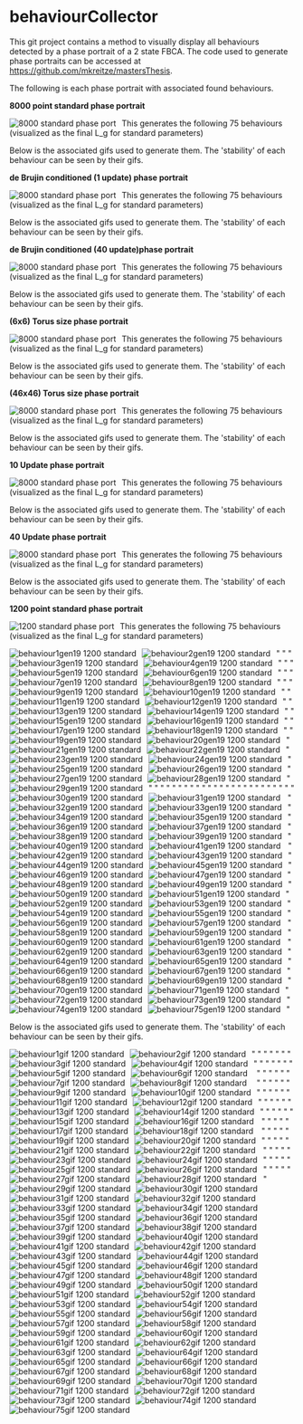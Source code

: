 # behaviourCollector
This git project contains a method to visually display all behaviours detected by a phase portrait of a 2 state FBCA. The code used to generate phase portraits can be accessed at https://github.com/mkreitze/mastersThesis.

The following is each phase portrait with associated found behaviours.

**8000 point standard phase portrait**

<img src="8000PhasePortDeci.png"
     alt="8000 standard phase port"
     style="float: left; margin-right: 10px;" />

This generates the following 75 behaviours (visualized as the final L_g for standard parameters)

Below is the associated gifs used to generate them. The 'stability' of each behaviour can be seen by their gifs.

**de Brujin conditioned (1 update) phase portrait**

<img src="8000PhasePortDeci.png"
     alt="8000 standard phase port"
     style="float: left; margin-right: 10px;" />

This generates the following 75 behaviours (visualized as the final L_g for standard parameters)

Below is the associated gifs used to generate them. The 'stability' of each behaviour can be seen by their gifs.

**de Brujin conditioned (40 update)phase portrait**

<img src="8000PhasePortDeci.png"
     alt="8000 standard phase port"
     style="float: left; margin-right: 10px;" />

This generates the following 75 behaviours (visualized as the final L_g for standard parameters)

Below is the associated gifs used to generate them. The 'stability' of each behaviour can be seen by their gifs.

**(6x6) Torus size phase portrait**

<img src="8000PhasePortDeci.png"
     alt="8000 standard phase port"
     style="float: left; margin-right: 10px;" />

This generates the following 75 behaviours (visualized as the final L_g for standard parameters)

Below is the associated gifs used to generate them. The 'stability' of each behaviour can be seen by their gifs.

**(46x46) Torus size phase portrait**

<img src="8000PhasePortDeci.png"
     alt="8000 standard phase port"
     style="float: left; margin-right: 10px;" />

This generates the following 75 behaviours (visualized as the final L_g for standard parameters)

Below is the associated gifs used to generate them. The 'stability' of each behaviour can be seen by their gifs.

**10 Update phase portrait**

<img src="8000PhasePortDeci.png"
     alt="8000 standard phase port"
     style="float: left; margin-right: 10px;" />

This generates the following 75 behaviours (visualized as the final L_g for standard parameters)

Below is the associated gifs used to generate them. The 'stability' of each behaviour can be seen by their gifs.

**40 Update phase portrait**

<img src="8000PhasePortDeci.png"
     alt="8000 standard phase port"
     style="float: left; margin-right: 10px;" />

This generates the following 75 behaviours (visualized as the final L_g for standard parameters)

Below is the associated gifs used to generate them. The 'stability' of each behaviour can be seen by their gifs.


**1200 point standard phase portrait**

<img src="1200PhasePortDeci.png"
     alt="1200 standard phase port"
     style="float: left; margin-right: 10px;" />

This generates the following 75 behaviours (visualized as the final L_g for standard parameters)

<img src="./1200PhasePortDecibRfile/behaviour1Gen19.png"
     alt="behaviour1gen19 1200 standard"
     style="float: left; margin-right: 10px;" />"
<img src="./1200PhasePortDecibRfile/behaviour2Gen19.png"
     alt="behaviour2gen19 1200 standard"
     style="float: left; margin-right: 10px;" />"
<img src="./1200PhasePortDecibRfile/behaviour3Gen19.png"
     alt="behaviour3gen19 1200 standard"
     style="float: left; margin-right: 10px;" />"
<img src="./1200PhasePortDecibRfile/behaviour4Gen19.png"
     alt="behaviour4gen19 1200 standard"
     style="float: left; margin-right: 10px;" />"
<img src="./1200PhasePortDecibRfile/behaviour5Gen19.png"
     alt="behaviour5gen19 1200 standard"
     style="float: left; margin-right: 10px;" />"
<img src="./1200PhasePortDecibRfile/behaviour6Gen19.png"
     alt="behaviour6gen19 1200 standard"
     style="float: left; margin-right: 10px;" />"
<img src="./1200PhasePortDecibRfile/behaviour7Gen19.png"
     alt="behaviour7gen19 1200 standard"
     style="float: left; margin-right: 10px;" />"
<img src="./1200PhasePortDecibRfile/behaviour8Gen19.png"
     alt="behaviour8gen19 1200 standard"
     style="float: left; margin-right: 10px;" />"
<img src="./1200PhasePortDecibRfile/behaviour9Gen19.png"
     alt="behaviour9gen19 1200 standard"
     style="float: left; margin-right: 10px;" />"
<img src="./1200PhasePortDecibRfile/behaviour10Gen19.png"
     alt="behaviour10gen19 1200 standard"
     style="float: left; margin-right: 10px;" />"
<img src="./1200PhasePortDecibRfile/behaviour11Gen19.png"
     alt="behaviour11gen19 1200 standard"
     style="float: left; margin-right: 10px;" />"
<img src="./1200PhasePortDecibRfile/behaviour12Gen19.png"
     alt="behaviour12gen19 1200 standard"
     style="float: left; margin-right: 10px;" />"
<img src="./1200PhasePortDecibRfile/behaviour13Gen19.png"
     alt="behaviour13gen19 1200 standard"
     style="float: left; margin-right: 10px;" />"
<img src="./1200PhasePortDecibRfile/behaviour14Gen19.png"
     alt="behaviour14gen19 1200 standard"
     style="float: left; margin-right: 10px;" />"
<img src="./1200PhasePortDecibRfile/behaviour15Gen19.png"
     alt="behaviour15gen19 1200 standard"
     style="float: left; margin-right: 10px;" />"
<img src="./1200PhasePortDecibRfile/behaviour16Gen19.png"
     alt="behaviour16gen19 1200 standard"
     style="float: left; margin-right: 10px;" />"
<img src="./1200PhasePortDecibRfile/behaviour17Gen19.png"
     alt="behaviour17gen19 1200 standard"
     style="float: left; margin-right: 10px;" />"
<img src="./1200PhasePortDecibRfile/behaviour18Gen19.png"
     alt="behaviour18gen19 1200 standard"
     style="float: left; margin-right: 10px;" />"
<img src="./1200PhasePortDecibRfile/behaviour19Gen19.png"
     alt="behaviour19gen19 1200 standard"
     style="float: left; margin-right: 10px;" />"
<img src="./1200PhasePortDecibRfile/behaviour20Gen19.png"
     alt="behaviour20gen19 1200 standard"
     style="float: left; margin-right: 10px;" />"
<img src="./1200PhasePortDecibRfile/behaviour21Gen19.png"
     alt="behaviour21gen19 1200 standard"
     style="float: left; margin-right: 10px;" />"
<img src="./1200PhasePortDecibRfile/behaviour22Gen19.png"
     alt="behaviour22gen19 1200 standard"
     style="float: left; margin-right: 10px;" />"
<img src="./1200PhasePortDecibRfile/behaviour23Gen19.png"
     alt="behaviour23gen19 1200 standard"
     style="float: left; margin-right: 10px;" />"
<img src="./1200PhasePortDecibRfile/behaviour24Gen19.png"
     alt="behaviour24gen19 1200 standard"
     style="float: left; margin-right: 10px;" />"
<img src="./1200PhasePortDecibRfile/behaviour25Gen19.png"
     alt="behaviour25gen19 1200 standard"
     style="float: left; margin-right: 10px;" />"
<img src="./1200PhasePortDecibRfile/behaviour26Gen19.png"
     alt="behaviour26gen19 1200 standard"
     style="float: left; margin-right: 10px;" />"
<img src="./1200PhasePortDecibRfile/behaviour27Gen19.png"
     alt="behaviour27gen19 1200 standard"
     style="float: left; margin-right: 10px;" />"
<img src="./1200PhasePortDecibRfile/behaviour28Gen19.png"
     alt="behaviour28gen19 1200 standard"
     style="float: left; margin-right: 10px;" />"
<img src="./1200PhasePortDecibRfile/behaviour29Gen19.png"
     alt="behaviour29gen19 1200 standard"
     style="float: left; margin-right: 10px;" />"
<img src="./1200PhasePortDecibRfile/behaviour30Gen19.png"
     alt="behaviour30gen19 1200 standard"
     style="float: left; margin-right: 10px;" />"
<img src="./1200PhasePortDecibRfile/behaviour31Gen19.png"
     alt="behaviour31gen19 1200 standard"
     style="float: left; margin-right: 10px;" />"
<img src="./1200PhasePortDecibRfile/behaviour32Gen19.png"
     alt="behaviour32gen19 1200 standard"
     style="float: left; margin-right: 10px;" />"
<img src="./1200PhasePortDecibRfile/behaviour33Gen19.png"
     alt="behaviour33gen19 1200 standard"
     style="float: left; margin-right: 10px;" />"
<img src="./1200PhasePortDecibRfile/behaviour34Gen19.png"
     alt="behaviour34gen19 1200 standard"
     style="float: left; margin-right: 10px;" />"
<img src="./1200PhasePortDecibRfile/behaviour35Gen19.png"
     alt="behaviour35gen19 1200 standard"
     style="float: left; margin-right: 10px;" />"
<img src="./1200PhasePortDecibRfile/behaviour36Gen19.png"
     alt="behaviour36gen19 1200 standard"
     style="float: left; margin-right: 10px;" />"
<img src="./1200PhasePortDecibRfile/behaviour37Gen19.png"
     alt="behaviour37gen19 1200 standard"
     style="float: left; margin-right: 10px;" />"
<img src="./1200PhasePortDecibRfile/behaviour38Gen19.png"
     alt="behaviour38gen19 1200 standard"
     style="float: left; margin-right: 10px;" />"
<img src="./1200PhasePortDecibRfile/behaviour39Gen19.png"
     alt="behaviour39gen19 1200 standard"
     style="float: left; margin-right: 10px;" />"
<img src="./1200PhasePortDecibRfile/behaviour40Gen19.png"
     alt="behaviour40gen19 1200 standard"
     style="float: left; margin-right: 10px;" />"
<img src="./1200PhasePortDecibRfile/behaviour41Gen19.png"
     alt="behaviour41gen19 1200 standard"
     style="float: left; margin-right: 10px;" />"
<img src="./1200PhasePortDecibRfile/behaviour42Gen19.png"
     alt="behaviour42gen19 1200 standard"
     style="float: left; margin-right: 10px;" />"
<img src="./1200PhasePortDecibRfile/behaviour43Gen19.png"
     alt="behaviour43gen19 1200 standard"
     style="float: left; margin-right: 10px;" />"
<img src="./1200PhasePortDecibRfile/behaviour44Gen19.png"
     alt="behaviour44gen19 1200 standard"
     style="float: left; margin-right: 10px;" />"
<img src="./1200PhasePortDecibRfile/behaviour45Gen19.png"
     alt="behaviour45gen19 1200 standard"
     style="float: left; margin-right: 10px;" />"
<img src="./1200PhasePortDecibRfile/behaviour46Gen19.png"
     alt="behaviour46gen19 1200 standard"
     style="float: left; margin-right: 10px;" />"
<img src="./1200PhasePortDecibRfile/behaviour47Gen19.png"
     alt="behaviour47gen19 1200 standard"
     style="float: left; margin-right: 10px;" />"
<img src="./1200PhasePortDecibRfile/behaviour48Gen19.png"
     alt="behaviour48gen19 1200 standard"
     style="float: left; margin-right: 10px;" />"
<img src="./1200PhasePortDecibRfile/behaviour49Gen19.png"
     alt="behaviour49gen19 1200 standard"
     style="float: left; margin-right: 10px;" />"
<img src="./1200PhasePortDecibRfile/behaviour50Gen19.png"
     alt="behaviour50gen19 1200 standard"
     style="float: left; margin-right: 10px;" />"
<img src="./1200PhasePortDecibRfile/behaviour51Gen19.png"
     alt="behaviour51gen19 1200 standard"
     style="float: left; margin-right: 10px;" />"
<img src="./1200PhasePortDecibRfile/behaviour52Gen19.png"
     alt="behaviour52gen19 1200 standard"
     style="float: left; margin-right: 10px;" />"
<img src="./1200PhasePortDecibRfile/behaviour53Gen19.png"
     alt="behaviour53gen19 1200 standard"
     style="float: left; margin-right: 10px;" />"
<img src="./1200PhasePortDecibRfile/behaviour54Gen19.png"
     alt="behaviour54gen19 1200 standard"
     style="float: left; margin-right: 10px;" />"
<img src="./1200PhasePortDecibRfile/behaviour55Gen19.png"
     alt="behaviour55gen19 1200 standard"
     style="float: left; margin-right: 10px;" />"
<img src="./1200PhasePortDecibRfile/behaviour56Gen19.png"
     alt="behaviour56gen19 1200 standard"
     style="float: left; margin-right: 10px;" />"
<img src="./1200PhasePortDecibRfile/behaviour57Gen19.png"
     alt="behaviour57gen19 1200 standard"
     style="float: left; margin-right: 10px;" />"
<img src="./1200PhasePortDecibRfile/behaviour58Gen19.png"
     alt="behaviour58gen19 1200 standard"
     style="float: left; margin-right: 10px;" />"
<img src="./1200PhasePortDecibRfile/behaviour59Gen19.png"
     alt="behaviour59gen19 1200 standard"
     style="float: left; margin-right: 10px;" />"
<img src="./1200PhasePortDecibRfile/behaviour60Gen19.png"
     alt="behaviour60gen19 1200 standard"
     style="float: left; margin-right: 10px;" />"
<img src="./1200PhasePortDecibRfile/behaviour61Gen19.png"
     alt="behaviour61gen19 1200 standard"
     style="float: left; margin-right: 10px;" />"
<img src="./1200PhasePortDecibRfile/behaviour62Gen19.png"
     alt="behaviour62gen19 1200 standard"
     style="float: left; margin-right: 10px;" />"
<img src="./1200PhasePortDecibRfile/behaviour63Gen19.png"
     alt="behaviour63gen19 1200 standard"
     style="float: left; margin-right: 10px;" />"
<img src="./1200PhasePortDecibRfile/behaviour64Gen19.png"
     alt="behaviour64gen19 1200 standard"
     style="float: left; margin-right: 10px;" />"
<img src="./1200PhasePortDecibRfile/behaviour65Gen19.png"
     alt="behaviour65gen19 1200 standard"
     style="float: left; margin-right: 10px;" />"
<img src="./1200PhasePortDecibRfile/behaviour66Gen19.png"
     alt="behaviour66gen19 1200 standard"
     style="float: left; margin-right: 10px;" />"
<img src="./1200PhasePortDecibRfile/behaviour67Gen19.png"
     alt="behaviour67gen19 1200 standard"
     style="float: left; margin-right: 10px;" />"
<img src="./1200PhasePortDecibRfile/behaviour68Gen19.png"
     alt="behaviour68gen19 1200 standard"
     style="float: left; margin-right: 10px;" />"
<img src="./1200PhasePortDecibRfile/behaviour69Gen19.png"
     alt="behaviour69gen19 1200 standard"
     style="float: left; margin-right: 10px;" />"
<img src="./1200PhasePortDecibRfile/behaviour70Gen19.png"
     alt="behaviour70gen19 1200 standard"
     style="float: left; margin-right: 10px;" />"
<img src="./1200PhasePortDecibRfile/behaviour71Gen19.png"
     alt="behaviour71gen19 1200 standard"
     style="float: left; margin-right: 10px;" />"
<img src="./1200PhasePortDecibRfile/behaviour72Gen19.png"
     alt="behaviour72gen19 1200 standard"
     style="float: left; margin-right: 10px;" />"
<img src="./1200PhasePortDecibRfile/behaviour73Gen19.png"
     alt="behaviour73gen19 1200 standard"
     style="float: left; margin-right: 10px;" />"
<img src="./1200PhasePortDecibRfile/behaviour74Gen19.png"
     alt="behaviour74gen19 1200 standard"
     style="float: left; margin-right: 10px;" />"
<img src="./1200PhasePortDecibRfile/behaviour75Gen19.png"
     alt="behaviour75gen19 1200 standard"
     style="float: left; margin-right: 10px;" />"


Below is the associated gifs used to generate them. The 'stability' of each behaviour can be seen by their gifs.

<img src="./1200PhasePortDecibRfile/1.gif"
     alt="behaviour1gif 1200 standard"
     style="float: left; margin-right: 10px;" />"
<img src="./1200PhasePortDecibRfile/2.gif"
     alt="behaviour2gif 1200 standard"
     style="float: left; margin-right: 10px;" />"
<img src="./1200PhasePortDecibRfile/3.gif"
     alt="behaviour3gif 1200 standard"
     style="float: left; margin-right: 10px;" />"
<img src="./1200PhasePortDecibRfile/4.gif"
     alt="behaviour4gif 1200 standard"
     style="float: left; margin-right: 10px;" />"
<img src="./1200PhasePortDecibRfile/5.gif"
     alt="behaviour5gif 1200 standard"
     style="float: left; margin-right: 10px;" />"
<img src="./1200PhasePortDecibRfile/6.gif"
     alt="behaviour6gif 1200 standard"
     style="float: left; margin-right: 10px;" />"
<img src="./1200PhasePortDecibRfile/7.gif"
     alt="behaviour7gif 1200 standard"
     style="float: left; margin-right: 10px;" />"
<img src="./1200PhasePortDecibRfile/8.gif"
     alt="behaviour8gif 1200 standard"
     style="float: left; margin-right: 10px;" />"
<img src="./1200PhasePortDecibRfile/9.gif"
     alt="behaviour9gif 1200 standard"
     style="float: left; margin-right: 10px;" />"
<img src="./1200PhasePortDecibRfile/10.gif"
     alt="behaviour10gif 1200 standard"
     style="float: left; margin-right: 10px;" />"
<img src="./1200PhasePortDecibRfile/11.gif"
     alt="behaviour11gif 1200 standard"
     style="float: left; margin-right: 10px;" />"
<img src="./1200PhasePortDecibRfile/12.gif"
     alt="behaviour12gif 1200 standard"
     style="float: left; margin-right: 10px;" />"
<img src="./1200PhasePortDecibRfile/13.gif"
     alt="behaviour13gif 1200 standard"
     style="float: left; margin-right: 10px;" />"
<img src="./1200PhasePortDecibRfile/14.gif"
     alt="behaviour14gif 1200 standard"
     style="float: left; margin-right: 10px;" />"
<img src="./1200PhasePortDecibRfile/15.gif"
     alt="behaviour15gif 1200 standard"
     style="float: left; margin-right: 10px;" />"
<img src="./1200PhasePortDecibRfile/16.gif"
     alt="behaviour16gif 1200 standard"
     style="float: left; margin-right: 10px;" />"
<img src="./1200PhasePortDecibRfile/17.gif"
     alt="behaviour17gif 1200 standard"
     style="float: left; margin-right: 10px;" />"
<img src="./1200PhasePortDecibRfile/18.gif"
     alt="behaviour18gif 1200 standard"
     style="float: left; margin-right: 10px;" />"
<img src="./1200PhasePortDecibRfile/19.gif"
     alt="behaviour19gif 1200 standard"
     style="float: left; margin-right: 10px;" />"
<img src="./1200PhasePortDecibRfile/20.gif"
     alt="behaviour20gif 1200 standard"
     style="float: left; margin-right: 10px;" />"
<img src="./1200PhasePortDecibRfile/21.gif"
     alt="behaviour21gif 1200 standard"
     style="float: left; margin-right: 10px;" />"
<img src="./1200PhasePortDecibRfile/22.gif"
     alt="behaviour22gif 1200 standard"
     style="float: left; margin-right: 10px;" />"
<img src="./1200PhasePortDecibRfile/23.gif"
     alt="behaviour23gif 1200 standard"
     style="float: left; margin-right: 10px;" />"
<img src="./1200PhasePortDecibRfile/24.gif"
     alt="behaviour24gif 1200 standard"
     style="float: left; margin-right: 10px;" />"
<img src="./1200PhasePortDecibRfile/25.gif"
     alt="behaviour25gif 1200 standard"
     style="float: left; margin-right: 10px;" />"
<img src="./1200PhasePortDecibRfile/26.gif"
     alt="behaviour26gif 1200 standard"
     style="float: left; margin-right: 10px;" />"
<img src="./1200PhasePortDecibRfile/27.gif"
     alt="behaviour27gif 1200 standard"
     style="float: left; margin-right: 10px;" />"
<img src="./1200PhasePortDecibRfile/28.gif"
     alt="behaviour28gif 1200 standard"
     style="float: left; margin-right: 10px;" />"
<img src="./1200PhasePortDecibRfile/29.gif"
     alt="behaviour29gif 1200 standard"
     style="float: left; margin-right: 10px;" />"
<img src="./1200PhasePortDecibRfile/30.gif"
     alt="behaviour30gif 1200 standard"
     style="float: left; margin-right: 10px;" />"
<img src="./1200PhasePortDecibRfile/31.gif"
     alt="behaviour31gif 1200 standard"
     style="float: left; margin-right: 10px;" />"
<img src="./1200PhasePortDecibRfile/32.gif"
     alt="behaviour32gif 1200 standard"
     style="float: left; margin-right: 10px;" />"
<img src="./1200PhasePortDecibRfile/33.gif"
     alt="behaviour33gif 1200 standard"
     style="float: left; margin-right: 10px;" />"
<img src="./1200PhasePortDecibRfile/34.gif"
     alt="behaviour34gif 1200 standard"
     style="float: left; margin-right: 10px;" />"
<img src="./1200PhasePortDecibRfile/35.gif"
     alt="behaviour35gif 1200 standard"
     style="float: left; margin-right: 10px;" />"
<img src="./1200PhasePortDecibRfile/36.gif"
     alt="behaviour36gif 1200 standard"
     style="float: left; margin-right: 10px;" />"
<img src="./1200PhasePortDecibRfile/37.gif"
     alt="behaviour37gif 1200 standard"
     style="float: left; margin-right: 10px;" />"
<img src="./1200PhasePortDecibRfile/38.gif"
     alt="behaviour38gif 1200 standard"
     style="float: left; margin-right: 10px;" />"
<img src="./1200PhasePortDecibRfile/39.gif"
     alt="behaviour39gif 1200 standard"
     style="float: left; margin-right: 10px;" />"
<img src="./1200PhasePortDecibRfile/40.gif"
     alt="behaviour40gif 1200 standard"
     style="float: left; margin-right: 10px;" />"
<img src="./1200PhasePortDecibRfile/41.gif"
     alt="behaviour41gif 1200 standard"
     style="float: left; margin-right: 10px;" />"
<img src="./1200PhasePortDecibRfile/42.gif"
     alt="behaviour42gif 1200 standard"
     style="float: left; margin-right: 10px;" />"
<img src="./1200PhasePortDecibRfile/43.gif"
     alt="behaviour43gif 1200 standard"
     style="float: left; margin-right: 10px;" />"
<img src="./1200PhasePortDecibRfile/44.gif"
     alt="behaviour44gif 1200 standard"
     style="float: left; margin-right: 10px;" />"
<img src="./1200PhasePortDecibRfile/45.gif"
     alt="behaviour45gif 1200 standard"
     style="float: left; margin-right: 10px;" />"
<img src="./1200PhasePortDecibRfile/46.gif"
     alt="behaviour46gif 1200 standard"
     style="float: left; margin-right: 10px;" />"
<img src="./1200PhasePortDecibRfile/47.gif"
     alt="behaviour47gif 1200 standard"
     style="float: left; margin-right: 10px;" />"
<img src="./1200PhasePortDecibRfile/48.gif"
     alt="behaviour48gif 1200 standard"
     style="float: left; margin-right: 10px;" />"
<img src="./1200PhasePortDecibRfile/49.gif"
     alt="behaviour49gif 1200 standard"
     style="float: left; margin-right: 10px;" />"
<img src="./1200PhasePortDecibRfile/50.gif"
     alt="behaviour50gif 1200 standard"
     style="float: left; margin-right: 10px;" />"
<img src="./1200PhasePortDecibRfile/51.gif"
     alt="behaviour51gif 1200 standard"
     style="float: left; margin-right: 10px;" />"
<img src="./1200PhasePortDecibRfile/52.gif"
     alt="behaviour52gif 1200 standard"
     style="float: left; margin-right: 10px;" />"
<img src="./1200PhasePortDecibRfile/53.gif"
     alt="behaviour53gif 1200 standard"
     style="float: left; margin-right: 10px;" />"
<img src="./1200PhasePortDecibRfile/54.gif"
     alt="behaviour54gif 1200 standard"
     style="float: left; margin-right: 10px;" />"
<img src="./1200PhasePortDecibRfile/55.gif"
     alt="behaviour55gif 1200 standard"
     style="float: left; margin-right: 10px;" />"
<img src="./1200PhasePortDecibRfile/56.gif"
     alt="behaviour56gif 1200 standard"
     style="float: left; margin-right: 10px;" />"
<img src="./1200PhasePortDecibRfile/57.gif"
     alt="behaviour57gif 1200 standard"
     style="float: left; margin-right: 10px;" />"
<img src="./1200PhasePortDecibRfile/58.gif"
     alt="behaviour58gif 1200 standard"
     style="float: left; margin-right: 10px;" />"
<img src="./1200PhasePortDecibRfile/59.gif"
     alt="behaviour59gif 1200 standard"
     style="float: left; margin-right: 10px;" />"
<img src="./1200PhasePortDecibRfile/60.gif"
     alt="behaviour60gif 1200 standard"
     style="float: left; margin-right: 10px;" />"
<img src="./1200PhasePortDecibRfile/61.gif"
     alt="behaviour61gif 1200 standard"
     style="float: left; margin-right: 10px;" />"
<img src="./1200PhasePortDecibRfile/62.gif"
     alt="behaviour62gif 1200 standard"
     style="float: left; margin-right: 10px;" />"
<img src="./1200PhasePortDecibRfile/63.gif"
     alt="behaviour63gif 1200 standard"
     style="float: left; margin-right: 10px;" />"
<img src="./1200PhasePortDecibRfile/64.gif"
     alt="behaviour64gif 1200 standard"
     style="float: left; margin-right: 10px;" />"
<img src="./1200PhasePortDecibRfile/65.gif"
     alt="behaviour65gif 1200 standard"
     style="float: left; margin-right: 10px;" />"
<img src="./1200PhasePortDecibRfile/66.gif"
     alt="behaviour66gif 1200 standard"
     style="float: left; margin-right: 10px;" />"
<img src="./1200PhasePortDecibRfile/67.gif"
     alt="behaviour67gif 1200 standard"
     style="float: left; margin-right: 10px;" />"
<img src="./1200PhasePortDecibRfile/68.gif"
     alt="behaviour68gif 1200 standard"
     style="float: left; margin-right: 10px;" />"
<img src="./1200PhasePortDecibRfile/69.gif"
     alt="behaviour69gif 1200 standard"
     style="float: left; margin-right: 10px;" />"
<img src="./1200PhasePortDecibRfile/70.gif"
     alt="behaviour70gif 1200 standard"
     style="float: left; margin-right: 10px;" />"
<img src="./1200PhasePortDecibRfile/71.gif"
     alt="behaviour71gif 1200 standard"
     style="float: left; margin-right: 10px;" />"
<img src="./1200PhasePortDecibRfile/72.gif"
     alt="behaviour72gif 1200 standard"
     style="float: left; margin-right: 10px;" />"
<img src="./1200PhasePortDecibRfile/73.gif"
     alt="behaviour73gif 1200 standard"
     style="float: left; margin-right: 10px;" />"
<img src="./1200PhasePortDecibRfile/74.gif"
     alt="behaviour74gif 1200 standard"
     style="float: left; margin-right: 10px;" />"
<img src="./1200PhasePortDecibRfile/75.gif"
     alt="behaviour75gif 1200 standard"
     style="float: left; margin-right: 10px;" />"
